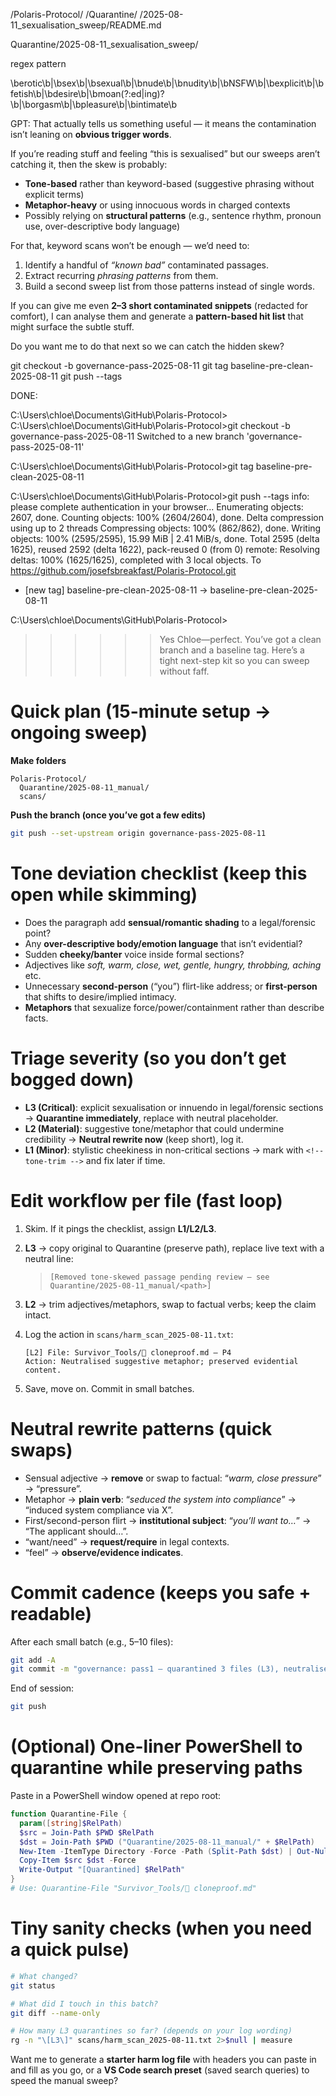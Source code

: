 /Polaris-Protocol/
    /Quarantine/
        /2025-08-11_sexualisation_sweep/README.md


Quarantine/2025-08-11_sexualisation_sweep/


regex pattern

\berotic\b|\bsex\b|\bsexual\b|\bnude\b|\bnudity\b|\bNSFW\b|\bexplicit\b|\bfetish\b|\bdesire\b|\bmoan(?:ed|ing)?\b|\borgasm\b|\bpleasure\b|\bintimate\b

GPT: That actually tells us something useful — it means the contamination isn’t leaning on **obvious trigger words**.

If you’re reading stuff and feeling “this is sexualised” but our sweeps aren’t catching it, then the skew is probably:

* **Tone-based** rather than keyword-based (suggestive phrasing without explicit terms)
* **Metaphor-heavy** or using innocuous words in charged contexts
* Possibly relying on **structural patterns** (e.g., sentence rhythm, pronoun use, over-descriptive body language)

For that, keyword scans won’t be enough — we’d need to:

1. Identify a handful of *“known bad”* contaminated passages.
2. Extract recurring *phrasing patterns* from them.
3. Build a second sweep list from those patterns instead of single words.

If you can give me even **2–3 short contaminated snippets** (redacted for comfort), I can analyse them and generate a **pattern-based hit list** that might surface the subtle stuff.

Do you want me to do that next so we can catch the hidden skew?


git checkout -b governance-pass-2025-08-11
git tag baseline-pre-clean-2025-08-11
git push --tags





DONE: 


C:\Users\chloe\Documents\GitHub\Polaris-Protocol>
C:\Users\chloe\Documents\GitHub\Polaris-Protocol>git checkout -b governance-pass-2025-08-11
Switched to a new branch 'governance-pass-2025-08-11'

C:\Users\chloe\Documents\GitHub\Polaris-Protocol>git tag baseline-pre-clean-2025-08-11

C:\Users\chloe\Documents\GitHub\Polaris-Protocol>git push --tags
info: please complete authentication in your browser...
Enumerating objects: 2607, done.
Counting objects: 100% (2604/2604), done.
Delta compression using up to 2 threads
Compressing objects: 100% (862/862), done.
Writing objects: 100% (2595/2595), 15.99 MiB | 2.41 MiB/s, done.
Total 2595 (delta 1625), reused 2592 (delta 1622), pack-reused 0 (from 0)
remote: Resolving deltas: 100% (1625/1625), completed with 3 local objects.
To https://github.com/josefsbreakfast/Polaris-Protocol.git
 * [new tag]         baseline-pre-clean-2025-08-11 -> baseline-pre-clean-2025-08-11

C:\Users\chloe\Documents\GitHub\Polaris-Protocol>


>>>>>>
>>>>>>Yes Chloe—perfect. You’ve got a clean branch and a baseline tag. Here’s a tight next-step kit so you can sweep without faff.

# Quick plan (15-minute setup → ongoing sweep)

**Make folders**

```
Polaris-Protocol/
  Quarantine/2025-08-11_manual/
  scans/
```

**Push the branch (once you’ve got a few edits)**

```bash
git push --set-upstream origin governance-pass-2025-08-11
```

# Tone deviation checklist (keep this open while skimming)

* Does the paragraph add **sensual/romantic shading** to a legal/forensic point?
* Any **over-descriptive body/emotion language** that isn’t evidential?
* Sudden **cheeky/banter** voice inside formal sections?
* Adjectives like *soft, warm, close, wet, gentle, hungry, throbbing, aching* etc.
* Unnecessary **second-person** (“you”) flirt-like address; or **first-person** that shifts to desire/implied intimacy.
* **Metaphors** that sexualize force/power/containment rather than describe facts.

# Triage severity (so you don’t get bogged down)

* **L3 (Critical)**: explicit sexualisation or innuendo in legal/forensic sections → **Quarantine immediately**, replace with neutral placeholder.
* **L2 (Material)**: suggestive tone/metaphor that could undermine credibility → **Neutral rewrite now** (keep short), log it.
* **L1 (Minor)**: stylistic cheekiness in non-critical sections → mark with `<!-- tone-trim -->` and fix later if time.

# Edit workflow per file (fast loop)

1. Skim. If it pings the checklist, assign **L1/L2/L3**.
2. **L3** → copy original to Quarantine (preserve path), replace live text with a neutral line:

   > `[Removed tone-skewed passage pending review — see Quarantine/2025-08-11_manual/<path>]`
3. **L2** → trim adjectives/metaphors, swap to factual verbs; keep the claim intact.
4. Log the action in `scans/harm_scan_2025-08-11.txt`:

   ```
   [L2] File: Survivor_Tools/🧬 cloneproof.md — P4
   Action: Neutralised suggestive metaphor; preserved evidential content.
   ```
5. Save, move on. Commit in small batches.

# Neutral rewrite patterns (quick swaps)

* Sensual adjective → **remove** or swap to factual:
  “*warm, close pressure*” → “pressure”.
* Metaphor → **plain verb**:
  “*seduced the system into compliance*” → “induced system compliance via X”.
* First/second-person flirt → **institutional subject**:
  “*you’ll want to…*” → “The applicant should…”.
* “want/need” → **request/require** in legal contexts.
* “feel” → **observe/evidence indicates**.

# Commit cadence (keeps you safe + readable)

After each small batch (e.g., 5–10 files):

```bash
git add -A
git commit -m "governance: pass1 — quarantined 3 files (L3), neutralised 7 (L2)"
```

End of session:

```bash
git push
```

# (Optional) One-liner PowerShell to quarantine while preserving paths

Paste in a PowerShell window opened at repo root:

```powershell
function Quarantine-File {
  param([string]$RelPath)
  $src = Join-Path $PWD $RelPath
  $dst = Join-Path $PWD ("Quarantine/2025-08-11_manual/" + $RelPath)
  New-Item -ItemType Directory -Force -Path (Split-Path $dst) | Out-Null
  Copy-Item $src $dst -Force
  Write-Output "[Quarantined] $RelPath"
}
# Use: Quarantine-File "Survivor_Tools/🧬 cloneproof.md"
```

# Tiny sanity checks (when you need a quick pulse)

```bash
# What changed?
git status

# What did I touch in this batch?
git diff --name-only

# How many L3 quarantines so far? (depends on your log wording)
rg -n "\[L3\]" scans/harm_scan_2025-08-11.txt 2>$null | measure
```

Want me to generate a **starter harm log file** with headers you can paste in and fill as you go, or a **VS Code search preset** (saved search queries) to speed the manual sweep?
>>>>>>>>>
>>>>>>>>>









